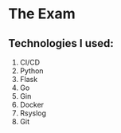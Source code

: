 # The Exam

## Technologies I used:
1. CI/CD
2. Python
3. Flask
4. Go
5. Gin
6. Docker
7. Rsyslog
8. Git
